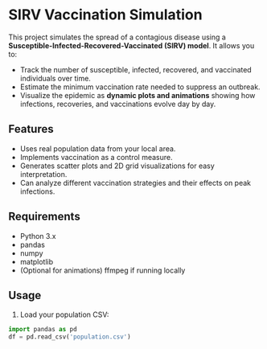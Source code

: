 # SIRV Vaccination Simulation

This project simulates the spread of a contagious disease using a **Susceptible-Infected-Recovered-Vaccinated (SIRV) model**. It allows you to:

- Track the number of susceptible, infected, recovered, and vaccinated individuals over time.
- Estimate the minimum vaccination rate needed to suppress an outbreak.
- Visualize the epidemic as **dynamic plots and animations** showing how infections, recoveries, and vaccinations evolve day by day.

## Features

- Uses real population data from your local area.
- Implements vaccination as a control measure.
- Generates scatter plots and 2D grid visualizations for easy interpretation.
- Can analyze different vaccination strategies and their effects on peak infections.

## Requirements

- Python 3.x
- pandas
- numpy
- matplotlib
- (Optional for animations) ffmpeg if running locally

## Usage

1. Load your population CSV:

```python
import pandas as pd
df = pd.read_csv('population.csv')
